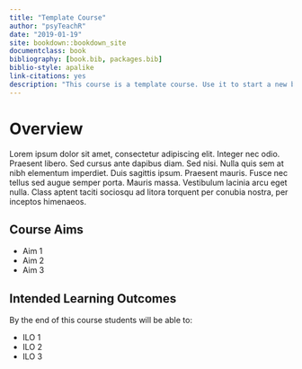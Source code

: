 ```yaml
--- 
title: "Template Course"
author: "psyTeachR"
date: "2019-01-19"
site: bookdown::bookdown_site
documentclass: book
bibliography: [book.bib, packages.bib]
biblio-style: apalike
link-citations: yes
description: "This course is a template course. Use it to start a new book."
---
```




# Overview

Lorem ipsum dolor sit amet, consectetur adipiscing elit. Integer nec odio. Praesent libero. Sed cursus ante dapibus diam. Sed nisi. Nulla quis sem at nibh elementum imperdiet. Duis sagittis ipsum. Praesent mauris. Fusce nec tellus sed augue semper porta. Mauris massa. Vestibulum lacinia arcu eget nulla. Class aptent taciti sociosqu ad litora torquent per conubia nostra, per inceptos himenaeos. 

## Course Aims

* Aim 1
* Aim 2
* Aim 3

## Intended Learning Outcomes

By the end of this course students will be able to:

* ILO 1
* ILO 2
* ILO 3





